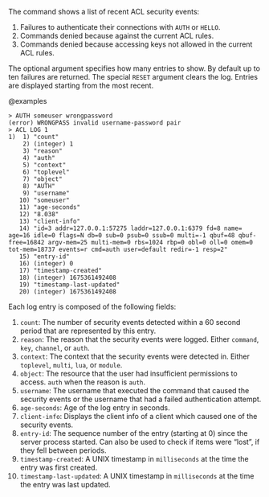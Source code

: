 The command shows a list of recent ACL security events:

1. Failures to authenticate their connections with `AUTH` or `HELLO`.
2. Commands denied because against the current ACL rules.
3. Commands denied because accessing keys not allowed in the current ACL rules.

The optional argument specifies how many entries to show. By default
up to ten failures are returned. The special `RESET` argument clears the log.
Entries are displayed starting from the most recent.

@examples

```
> AUTH someuser wrongpassword
(error) WRONGPASS invalid username-password pair
> ACL LOG 1
1)  1) "count"
    2) (integer) 1
    3) "reason"
    4) "auth"
    5) "context"
    6) "toplevel"
    7) "object"
    8) "AUTH"
    9) "username"
   10) "someuser"
   11) "age-seconds"
   12) "8.038"
   13) "client-info"
   14) "id=3 addr=127.0.0.1:57275 laddr=127.0.0.1:6379 fd=8 name= age=16 idle=0 flags=N db=0 sub=0 psub=0 ssub=0 multi=-1 qbuf=48 qbuf-free=16842 argv-mem=25 multi-mem=0 rbs=1024 rbp=0 obl=0 oll=0 omem=0 tot-mem=18737 events=r cmd=auth user=default redir=-1 resp=2"
   15) "entry-id"
   16) (integer) 0
   17) "timestamp-created"
   18) (integer) 1675361492408
   19) "timestamp-last-updated"
   20) (integer) 1675361492408
```

Each log entry is composed of the following fields:

1. `count`: The number of security events detected within a 60 second period that are represented by this entry.
2. `reason`: The reason that the security events were logged. Either `command`, `key`, `channel`, or `auth`.
3. `context`: The context that the security events were detected in. Either `toplevel`, `multi`, `lua`, or `module`.
4. `object`: The resource that the user had insufficient permissions to access. `auth` when the reason is `auth`.
5. `username`: The username that executed the command that caused the security events or the username that had a failed authentication attempt.
6. `age-seconds`: Age of the log entry in seconds.
7. `client-info`: Displays the client info of a client which caused one of the security events.
8. `entry-id`: The sequence number of the entry (starting at 0) since the server process started. Can also be used to check if items were “lost”, if they fell between periods.
9. `timestamp-created`: A UNIX timestamp in `milliseconds` at the time the entry was first created.
10. `timestamp-last-updated`: A UNIX timestamp in `milliseconds` at the time the entry was last updated.